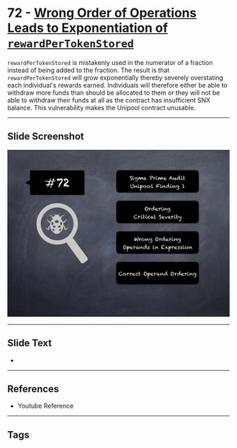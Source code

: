 
# 72 - [Wrong Order of Operations Leads to Exponentiation of `rewardPerTokenStored`](./Wrong%20Order%20of%20Operations%20Leads%20to%20Exponentiation%20of%20`rewardPerTokenStored`.md)

 `rewardPerTokenStored` is mistakenly used in the numerator of a fraction instead of being added to the fraction. The result is that `rewardPerTokenStored` will grow exponentially thereby severely overstating each individual's rewards earned. Individuals will therefore either be able to withdraw more funds than should be allocated to them or they will not be able to withdraw their funds at all as the contract has insufficient SNX balance. This vulnerability makes the Unipool contract unusable.


___
## Slide Screenshot
![072.png](../../images/7.%20Audit%20Findings%20101/072.png)
___
## Slide Text
- 
___
## References
- Youtube Reference
___
## Tags
